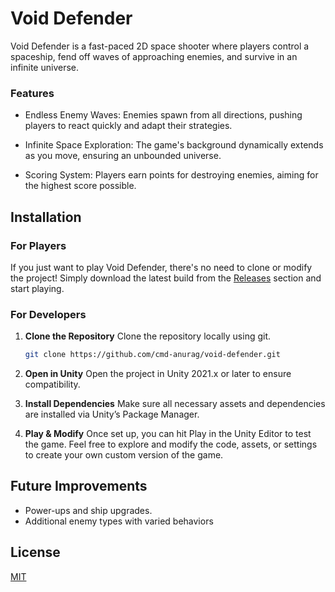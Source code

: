 
# Void Defender

Void Defender is a fast-paced 2D space shooter where players control a spaceship, fend off waves of approaching enemies, and survive in an infinite universe.

### Features
- Endless Enemy Waves: Enemies spawn from all directions, pushing players to react quickly and adapt their strategies.

- Infinite Space Exploration: The game's background dynamically extends as you move, ensuring an unbounded universe.

- Scoring System: Players earn points for destroying enemies, aiming for the highest score possible.


## Installation

### For Players
If you just want to play Void Defender, there's no need to clone or modify the project! Simply download the latest build from the [Releases](https://github.com/cmd-anurag/void-defender/releases) section and start playing.

### For Developers
1. **Clone the Repository**
  Clone the repository locally using git.
   ```bash
   git clone https://github.com/cmd-anurag/void-defender.git
   ```
2. **Open in Unity**
  Open the project in Unity 2021.x or later to ensure         compatibility.

3. **Install Dependencies**
  Make sure all necessary assets and dependencies are installed   via Unity’s Package Manager.

4. **Play & Modify**
Once set up, you can hit Play in the Unity Editor to test the game. Feel free to explore and modify the code, assets, or settings to create your own custom version of the game.

## Future Improvements
  - Power-ups and ship upgrades.
  - Additional enemy types with varied behaviors
    
## License

[MIT](https://choosealicense.com/licenses/mit/)

